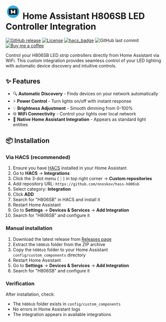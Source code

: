# <img src="https://github.com/nnoskov/hass-h806sb/blob/8354b70590e1c51bc88f9ddc57a96e29cae6d610/custom_components/h806sb/icon.svg" width="48" height="48" alt="H806SB Logo"> Home Assistant H806SB LED Controller Integration

[![GitHub release](https://img.shields.io/github/release/nnoskov/hass-h806sb.svg)](https://github.com/nnoskov/hass-h806sb/releases)
[![License](https://img.shields.io/badge/License-MIT-yellow.svg)](https://opensource.org/licenses/MIT)
[![hacs_badge](https://img.shields.io/badge/HACS-Default-orange.svg)](https://github.com/custom-components/hacs)
![GitHub last commit](https://img.shields.io/github/last-commit/nnoskov/hass-h806sb)
[![Buy me a coffee](https://img.shields.io/badge/Buy%20me%20a%20coffee-%E2%98%95-yellow)](https://buymeacoffee.com/nnoskov)

Control your H806SB LED strip controllers directly from Home Assistant via WiFi. This custom integration provides seamless control of your LED lighting with automatic device discovery and intuitive controls.

## ✨ Features

- 🔍 **Automatic Discovery** - Finds devices on your network automatically
- ⚡ **Power Control** - Turn lights on/off with instant response
- 💡 **Brightness Adjustment** - Smooth dimming from 0-100%
- 🌐 **WiFi Connectivity** - Control your lights over local network
- 🧩 **Native Home Assistant Integration** - Appears as standard light entities

## 📦 Installation
### Via HACS (recommended)

1. Ensure you have [HACS](https://hacs.xyz) installed in your Home Assistant
2. Go to **HACS** → **Integrations**
3. Click the 3-dot menu (⋮) in top right corner → **Custom repositories**
4. Add repository URL: `https://github.com/nnoskov/hass-h806sb`
5. Select category: **Integration**
6. Click **ADD**
7. Search for "H806SB" in HACS and install it
8. Restart Home Assistant
9. Go to **Settings** → **Devices & Services** → **Add Integration**
10. Search for "H806SB" and configure it

### Manual installation

1. Download the latest release from [Releases page](https://github.com/nnoskov/hass-h806sb/releases)
2. Extract the `h806sb` folder from the ZIP archive
3. Copy the `h806sb` folder to your Home Assistant `config/custom_components` directory
4. Restart Home Assistant
5. Go to **Settings** → **Devices & Services** → **Add Integration**
6. Search for "H806SB" and configure it

### Verification

After installation, check:
- The `h806sb` folder exists in `config/custom_components`
- No errors in Home Assistant logs
- The integration appears in available integrations